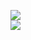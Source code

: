 [![](https://img.shields.io/badge/Made%20With-Github%20Spray-lightgrey.svg?style=for-the-badge&logo=github)](https://github.com/Annihil/github-spray#3369)  
[![](https://i.imgur.com/2DrTn0Z.gif)](https://github.com/Annihil/github-spray)